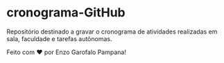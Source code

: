 # cronograma-GitHub
Repositório destinado a gravar o cronograma de atividades realizadas em sala, faculdade e tarefas autônomas.


Feito com ❤️ por Enzo Garofalo Pampana!
